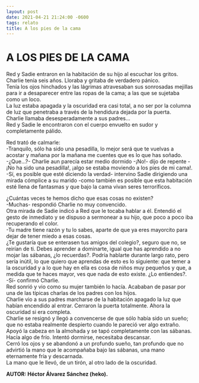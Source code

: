```yaml
---
layout: post
date: 2021-04-21 21:24:00 -0600
tags: relato
title: A los pies de la cama
---
```


# A LOS PIES DE LA CAMA

Red y Sadie entraron en la habitación de su hijo al escuchar los
gritos. Charlie tenía seis años. Lloraba y gritaba de verdadero pánico.  
Tenía los ojos hinchados y las lágrimas atravesaban sus sonrosadas
mejillas para ir a desaparecer entre las ropas de la cama; a las que se
sujetaba como un loco.  
La luz estaba apagada y la oscuridad era casi total, a no ser por la
columna de luz que penetraba a través de la hendidura dejada por la
puerta.  
Charlie llamaba desesperadamente a sus padres...  
Red y Sadie le encontraron con el cuerpo envuelto en sudor y
completamente pálido.

Red trató de calmarle:  
-Tranquilo, sólo ha sido una pesadilla, lo mejor será que te vuelvas a
acostar y mañana por la mañana me cuentes que es lo que has soñado.  
-¿Que...?- Charlie aun parecía estar medio dormido -¡No!- dijo de
repente -¡No ha sido una pesadilla!, ¡algo se estaba moviendo a los
pies de mi cama!.  
-Sí, es posible que esté diciendo la verdad- intervino Sadie dirigiendo
una mirada cómplice a su marido -como también es posible que esta
habitación esté llena de fantasmas y que bajo la cama vivan seres
terroríficos.

¿Cuántas veces te hemos dicho que esas cosas no existen?  
-Muchas- respondió Charlie no muy convencido.  
Otra mirada de Sadie indicó a Red que le tocaba hablar a él. Entendió
el gesto de inmediato y se dispuso a sermonear a su hijo, que poco a
poco iba recuperando el color.  
-Tu madre tiene razón y tu lo sabes, aparte de que ya eres mayorcito
para dejar de tener miedo a esas cosas.  
¿Te gustaría que se enterasen tus amigos del colegio?, seguro que no,
se reirían de ti. Debes aprender a dominarte, igual que has aprendido a
no mojar las sábanas, ¿lo recuerdas?. Podría hablarte durante largo
rato, pero sería inútil, lo que quiero que aprendas de esto es lo
siguiente: que temer a la oscuridad y a lo que hay en ella es cosa de
niños muy pequeños y que, a medida que te haces mayor, ves que nada de
esto existe. ¿Lo entiendes?.  
-Sí- confirmó Charlie.  
Red sonrió y vio como su mujer también lo hacía. Acababan de pasar por
una de las típicas charlas de los padres con los hijos.  
Charlie vio a sus padres marcharse de la habitación apagado la luz que
habían encendido al entrar. Cerraron la puerta totalmente. Ahora la
oscuridad si era completa.  
Charlie se resignó y llegó a convencerse de que sólo había sido un
sueño; que no estaba realmente despierto cuando le pareció ver algo
extraño.  
Apoyó la cabeza en la almohada y se tapó completamente con las sábanas.  
Hacía algo de frío. Intentó dormirse, necesitaba descansar.  
Cerró los ojos y se abandonó a un profundo sueño, tan profundo que no
advirtió la mano que le acompañaba bajo las sábanas, una mano
eternamente fría y descarnada.  
La mano que le llevó, de un tirón, al otro lado de la oscuridad.

**AUTOR: Héctor Álvarez Sánchez (heko).**